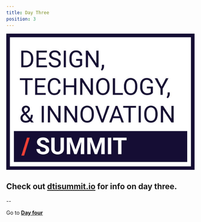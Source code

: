 ```yaml
---
title: Day Three
position: 3
---
```


![summit-logo.jpg](/assets/img/projects/SUMMITweek-Winter-2018/summit-logo.jpg)


## Check out [dtisummit.io](http://dtisummit.io) for info on day three.


--


Go to **[Day four](http://projects.austintexas.io/projects/SUMMITweek-Winter-2018/days/day-four/)** 
